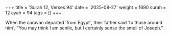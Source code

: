 +++
title = 'Surah 12, Verses 94'
date = '2025-08-27'
weight = 1690
surah = 12
ayah = 94
tags = []
+++

When the caravan departed ˹from Egypt˺, their father said ˹to those around him˺, “You may think I am senile, but I certainly sense the smell of Joseph.”